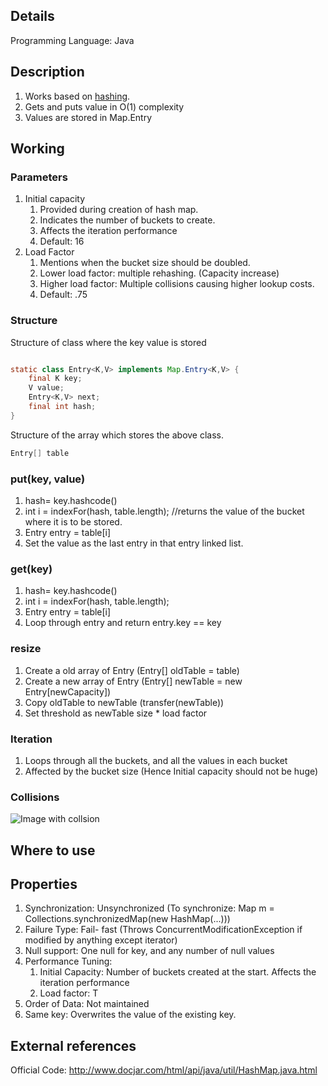 ## Details
Programming Language: Java

## Description
1. Works based on [hashing](/hashing). 
1. Gets and puts value in O(1) complexity 
1. Values are stored in Map.Entry

## Working
### Parameters
1. Initial capacity
    1. Provided during creation of hash map. 
    1. Indicates the number of buckets to create. 
    1. Affects the iteration performance
    1. Default: 16
1. Load Factor
    1. Mentions when the bucket size should be doubled. 
    1. Lower load factor: multiple rehashing. (Capacity increase)
    1. Higher load factor: Multiple collisions causing higher lookup costs. 
    1. Default: .75

### Structure
Structure of class where the key value is stored
```java

static class Entry<K,V> implements Map.Entry<K,V> {
    final K key;
    V value;
    Entry<K,V> next;
    final int hash;
}


```
Structure of the array which stores the above class. 
```java
Entry[] table
```

### put(key, value)
1. hash= key.hashcode()
1. int i = indexFor(hash, table.length); //returns the value of the bucket where it is to be stored. 
1. Entry entry = table[i]
1. Set the value as the last entry in that entry linked list. 

### get(key)
1. hash= key.hashcode()
1. int i = indexFor(hash, table.length);
1. Entry entry = table[i]
1. Loop through entry and return entry.key == key

### resize
1. Create a old array of Entry (Entry[] oldTable = table)
1. Create a new array of Entry (Entry[] newTable = new Entry[newCapacity])
1. Copy oldTable to newTable (transfer(newTable))
1. Set threshold as newTable size * load factor

### Iteration
1. Loops through all the buckets, and all the values in each bucket
1. Affected by the bucket size (Hence Initial capacity should not be huge)
### Collisions
![Image with collsion](../Maps/hashmap_simplistic_withcollisions.gif) 


## Where to use
## Properties
1. Synchronization: Unsynchronized  (To synchronize: Map m = Collections.synchronizedMap(new HashMap(...)))
1. Failure Type: Fail- fast (Throws ConcurrentModificationException if modified by anything except iterator)
1. Null support: One null for key, and any number of null values 
1. Performance Tuning:    
    1. Initial Capacity: Number of buckets created at the start. Affects the iteration performance
    1. Load factor: T
1. Order of Data: Not maintained
1. Same key: Overwrites the value of the existing key. 

## External references
Official Code: http://www.docjar.com/html/api/java/util/HashMap.java.html
